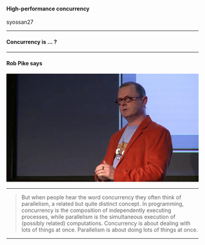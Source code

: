 #### High-performance concurrency

syossan27

---

#### Concurrency is ... ?

---

#### Rob Pike says

![RobPike](assets/robpike.jpg)

---

> But when people hear the word concurrency they often think of parallelism, a related but quite distinct concept.
> In programming, concurrency is the composition of independently executing processes, while parallelism is the simultaneous execution of (possibly related) computations.
> Concurrency is about dealing with lots of things at once.
> Parallelism is about doing lots of things at once.

---
